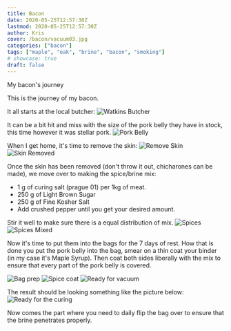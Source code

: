 ```yaml
---
title: Bacon
date: 2020-05-25T12:57:30Z
lastmod: 2020-05-25T12:57:30Z
author: Kris
cover: /bacon/vacuum03.jpg
categories: ["bacon"]
tags: ["maple", "oak", "brine", "bacon", "smoking"]
# showcase: true
draft: false
---
```


My bacon's journey

<!--more-->

This is the journey of my bacon.

It all starts at the local butcher:
![Watkins Butcher](/bacon/Butcher_01.jpg)

It can be a bit hit and miss with the size of the pork belly they have in stock, this time however it was stellar pork.
![Pork Belly](/bacon/pork_belly01.jpg)

When I get home, it's time to remove the skin:
![Remove Skin](/bacon/Remove_skin01.jpg)
![Skin Removed](/bacon/skin_removed01.jpg)

Once the skin has been removed (don't throw it out, chicharones can be made), we move over to making the spice/brine mix:
* 1 g of curing salt (prague 01) per 1kg of meat.
* 250 g of Light Brown Sugar
* 250 g of Fine Kosher Salt
* Add crushed pepper until you get your desired amount.

Stir it well to make sure there is a equal distribution of mix.
![Spices](/bacon/Bacon_spice01.jpg)
![Spices Mixed](/bacon/bacon_spice02.jpg)

Now it's time to put them into the bags for the 7 days of rest.
How that is done you put the pork belly into the bag, smear on a thin coat your binder (in my case it's Maple Syrup).
Then coat both sides liberally with the mix to ensure that every part of the pork belly is covered.

![Bag prep](/bacon/vacuum01.jpg)
![Spice coat](/bacon/vacuum02.jpg)
![Ready for vacuum](/bacon/vacuum03.jpg)

The result should be looking something like the picture below:
![Ready for the curing](/bacon/ready_7days01.jpg)

Now comes the part where you need to daily flip the bag over to ensure that the brine penetrates properly.


